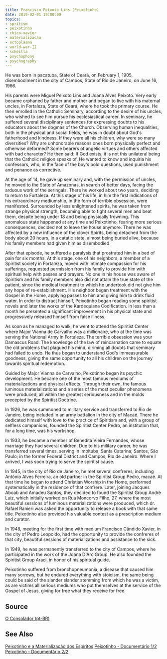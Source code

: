```yaml
---
title: Francisco Peixoto Lins (Peixotinho)
date: 2019-02-01 19:00:00
topics: 
- spritism
- peixotinho
- chico-xavier
- materializacao
- ectoplasma
- world-war-II
- scheilla
- psychophony
- psychography
---
```


He was born in pacatuba, State of Ceará, on February 1, 1905, disembodiment in
the city of Campos, State of Rio de Janeiro, on June 16, 1966.

His parents were Miguel Peixoto Lins and Joana Alves Peixoto. Very early became
orphaned by father and mother and began to live with his maternal uncles, in
Fortaleza, State of Ceará, where he took the primary course. He then enrolled in
the Catholic Seminary, according to the desire of his uncles, who wished to see
him pursue his ecclesiastical career. In seminary, he suffered several
disciplinary sentences for expressing doubts to his educators about the dogmas
of the Church. Observing human inequalities, both in the physical and social
fields, he was in doubt about God's fatherhood and kindness. If they were all
his children, why were so many diversities? Why are unhonorable reasons ones
born physically perfect and otherwise deformed? Some bearers of angelic virtues
and others affected with bad character? He then said: If God exists, it is not
this unilateral being that the Catholic religion speaks of. He wanted to know
and inquiria his confessors, who, in the face of the boy's bold questions, used
punishment and penance as corrective.

At the age of 14, he gave up seminary and, with the permission of uncles, he
moved to the State of Amazonas, in search of better days, facing the arduous
work of the seringals. There he worked about two years, deciding to return to
Fortaleza. At this stage of his life, in him the first indications of his
extraordinary mediumship, in the form of terrible obsession, were manifested.
Surrounded by less enlightened spirits, he was taken from strange physical
strength, becoming able to fight several men and beat them, despite being under
18 and being physically frowning. This anomalous state happened at any time and
Peixotinho, fearing more serious consequences, decided not to leave the house
anymore. There he was affected by a new influence of the clover Spirits, being
detached from the body about 20 hours, in a catatic state, almost being buried
alive, because his family members had given him as disembodied.

After that episode, he suffered a paralysis that prostrated him in a bed of pain
for six months. At this stage, one of his neighbors, a member of a Spiritist
society in Fortaleza, moved with intimate compassion for his sufferings,
requested permission from his family to provide him with spiritual help with
passes and prayers. No one in his house was aware of Spiritism and his family
members also did not attain the true state of the patient, since the medical
treatment to which he undertook did not give him any hope of re-establishment.
His neighbor began treatment with the Gospel in the Home, applying passes to him
and giving him to drink fluid water. In order to distract himself, Peixotinho
began reading some spiritist novels and later the works of the Kardequiana
Codification. In less than a month he presented a significant improvement in his
physical state and progressively released himself from false illness.

As soon as he managed to walk, he went to attend the Spiritist Center where
Major Vianna de Carvalho was a millionaire, who at the time was serving the
National Army in Fortaleza. The terrible obsession was your Damascus Road. The
knowledge of the law of reincarnation came to equate the old problems that
plagued his mind, diriming all doubts that seminary had failed to undo. He thus
began to understand God's immeasurable goodness, giving the same opportunity to
all his children on the journey towards spiritual redemption.

Guided by Major Vianna de Carvalho, Peixotinho began its psychic development. He
became one of the most famous mediums of materializations and physical effects.
Through their own, the famous luminous materializations and a series of the most
peculiar phenomena were produced, all within the greatest seriousness and in the
molds precepted by the Spiritist Doctrine.

In 1926, he was summoned to military service and transferred to Rio de Janeiro,
being included in an army battalion in the city of Macaé. There he dedicated
himself with love to the practice of Spiritism and, with a group of selfless
companions, founded the Spiritist Center Pedro, an institution that, for a long
time, was his workshop.

In 1933, he became a member of Benedita Vieira Fernandes, whose marriage they
had several children. Due to his military career, he was transferred several
times, serving in Imbituba, Santa Catarina; Santos, São Paulo; in the former
Federal District and Campos, Rio de Janeiro. Where I arrived, I was soon trying
to serve the spiritist cause.

In 1945, in the city of Rio de Janeiro, he met several confreres, including
Antônio Alves Ferreira, an old partner in the Spiritist Group Pedro, macaé. At
that time he began to attend Christian Worship in the Home, performed
systematically in the residence of that confrere. Later, joining Jacques Aboab
and Amadeu Santos, they decided to found the Spiritist Group André Luiz, which
initially worked on Rua Moncorvo Filho, 27, where the most beautiful sessions of
luminous materializations were produced, which dr. Rafael Ranieri was asked the
opportunity to release a book with that same title. Peixotinho also provided his
valuable contest as a prescription medium and curator.

In 1948, meeting for the first time with medium Francisco Cândido Xavier, in the
city of Pedro Leopoldo, had the opportunity to provide the confreres of that
city, beautiful sessions of materializations and assistance to the sick.

In 1949, he was permanently transferred to the city of Campos, where he
participated in the work of the Joana D'Arc Group. He also founded the Spiritist
Group Araci, in honor of his spiritual guide.

Peixotinho suffered from bronchopneumonia, a disease that caused him many
sorrows, but he endured everything with stoicism, the same being could be said
of the slander slander stemming from which he was a victim, as are victims all
serious mediums who put themselves at the service of the Gospel of Jesus, giving
for free what they receive for free.

## Source
[O Consolador (pt-BR)](http://www.oconsolador.com.br/linkfixo/biografias/franciscopeixoto.html)

## See Also
[Peixotinho e a Materialização dos Espíritos](https://youtu.be/bl51O_26hxw)
[Peixotinho - Documentário 1/2](https://youtu.be/inSwo2NRNXE)
[Peixotinho - Documentário 2/2](https://youtu.be/GlLqYLsrWF4)


